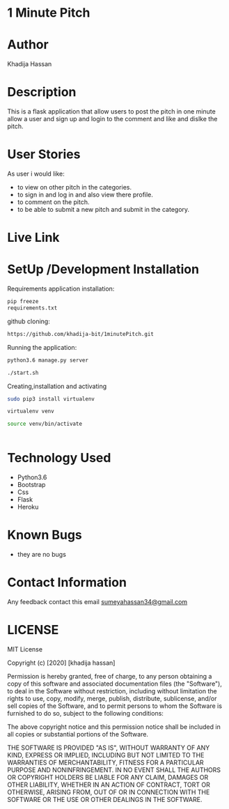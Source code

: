 # 1 Minute Pitch

# Author
Khadija Hassan

# Description
This is a flask application that allow users to post the pitch in one minute allow a user and sign up and login to the comment and like and dislke the pitch.

# User Stories
As user i would like:
* to view on other pitch in the categories.
* to sign in and log in and also view there profile.
* to comment on the pitch.
* to be able  to submit a new pitch and submit in the category.


# Live Link

# SetUp /Development Installation

Requirements application installation:
```bash
pip freeze 
requirements.txt
```

github cloning:
```bash
https://github.com/khadija-bit/1minutePitch.git 
```
Running the application:
```bash
python3.6 manage.py server

./start.sh
```
Creating,installation and activating
```bash
sudo pip3 install virtualenv

virtualenv venv

source venv/bin/activate
```

```bash
```
# Technology Used
* Python3.6
* Bootstrap
* Css
* Flask
* Heroku

# Known Bugs
* they are no bugs

# Contact Information
Any feedback contact this email  sumeyahassan34@gmail.com


# LICENSE

MIT License

Copyright (c) [2020] [khadija hassan]

Permission is hereby granted, free of charge, to any person obtaining a copy of this software and associated documentation files (the "Software"), to deal in the Software without restriction, including without limitation the rights to use, copy, modify, merge, publish, distribute, sublicense, and/or sell copies of the Software, and to permit persons to whom the Software is furnished to do so, subject to the following conditions:

The above copyright notice and this permission notice shall be included in all copies or substantial portions of the Software.

THE SOFTWARE IS PROVIDED "AS IS", WITHOUT WARRANTY OF ANY KIND, EXPRESS OR IMPLIED, INCLUDING BUT NOT LIMITED TO THE WARRANTIES OF MERCHANTABILITY, FITNESS FOR A PARTICULAR PURPOSE AND NONINFRINGEMENT. IN NO EVENT SHALL THE AUTHORS OR COPYRIGHT HOLDERS BE LIABLE FOR ANY CLAIM, DAMAGES OR OTHER LIABILITY, WHETHER IN AN ACTION OF CONTRACT, TORT OR OTHERWISE, ARISING FROM, OUT OF OR IN CONNECTION WITH THE SOFTWARE OR THE USE OR OTHER DEALINGS IN THE SOFTWARE.
